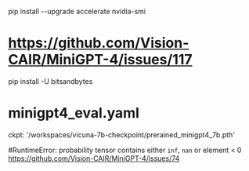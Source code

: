 pip install --upgrade accelerate
nvidia-smi

# https://github.com/Vision-CAIR/MiniGPT-4/issues/117
pip install -U bitsandbytes

# minigpt4_eval.yaml
ckpt: '/workspaces/vicuna-7b-checkpoint/prerained_minigpt4_7b.pth'

#RuntimeError: probability tensor contains either `inf`, `nan` or element < 0
https://github.com/Vision-CAIR/MiniGPT-4/issues/74

